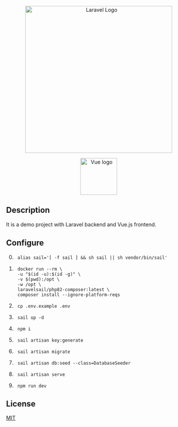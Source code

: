 <p align="center"><a href="https://laravel.com" target="_blank"><img src="https://raw.githubusercontent.com/laravel/art/master/logo-lockup/5%20SVG/2%20CMYK/1%20Full%20Color/laravel-logolockup-cmyk-red.svg" width="400" alt="Laravel Logo"></a></p>
<p align="center"><a href="https://vuejs.org" target="_blank" rel="noopener noreferrer"><img width="100" src="https://vuejs.org/images/logo.png" alt="Vue logo"></a></p>

## Description
It is a demo project with Laravel backend and Vue.js frontend.

## Configure
0. ```console
    alias sail='[ -f sail ] && sh sail || sh vendor/bin/sail'
    ```
1. ```console
    docker run --rm \
    -u "$(id -u):$(id -g)" \
    -v $(pwd):/opt \
    -w /opt \
    laravelsail/php82-composer:latest \
    composer install --ignore-platform-reqs
    ```
2. ```console
    cp .env.example .env
    ```
3. ```console
    sail up -d
    ```
4. ```console
    npm i
    ```
5. ```console
    sail artisan key:generate
    ```
6. ```console
    sail artisan migrate
7. ```console
    sail artisan db:seed --class=DatabaseSeeder
    ```
8. ```console
    sail artisan serve
    ```
9. ```console
    npm run dev
    ```

## License

[MIT](https://opensource.org/licenses/MIT)